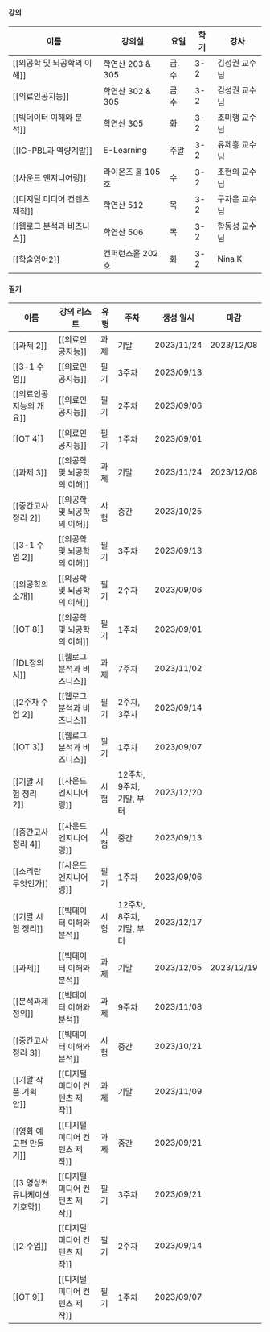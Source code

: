 #### 강의

|이름|강의실|요일|학기|강사|
|---|---|---|---|---|
|[[의공학 및 뇌공학의 이해]]|학연산 203 & 305|금, 수|3-2|김성권 교수님|
|[[의료인공지능]]|학연산 302 & 305|금, 수|3-2|김성권 교수님|
|[[빅데이터 이해와 분석]]|학연산 305|화|3-2|조미행 교수님|
|[[IC-PBL과 역량계발]]|E-Learning|주말|3-2|유제흥 교수님|
|[[사운드 엔지니어링]]|라이온즈 홀 105호|수|3-2|조현의 교수님|
|[[디지털 미디어 컨텐츠 제작]]|학연산 512|목|3-2|구자은 교수님|
|[[웹로그 분석과 비즈니스]]|학연산 506|목|3-2|함동성 교수님|
|[[학술영어2]]|컨퍼런스홀 202호|화|3-2|Nina K|

  
  

#### 필기

|이름|강의 리스트|유형|주차|생성 일시|마감|
|---|---|---|---|---|---|
|[[과제 2]]|[[의료인공지능]]|과제|기말|2023/11/24|2023/12/08|
|[[3-1 수업]]|[[의료인공지능]]|필기|3주차|2023/09/13||
|[[의료인공지능의 개요]]|[[의료인공지능]]|필기|2주차|2023/09/06||
|[[OT 4]]|[[의료인공지능]]|필기|1주차|2023/09/01||
|[[과제 3]]|[[의공학 및 뇌공학의 이해]]|과제|기말|2023/11/24|2023/12/08|
|[[중간고사 정리 2]]|[[의공학 및 뇌공학의 이해]]|시험|중간|2023/10/25||
|[[3-1 수업 2]]|[[의공학 및 뇌공학의 이해]]|필기|3주차|2023/09/13||
|[[의공학의 소개]]|[[의공학 및 뇌공학의 이해]]|필기|2주차|2023/09/06||
|[[OT 8]]|[[의공학 및 뇌공학의 이해]]|필기|1주차|2023/09/01||
|[[DL정의서]]|[[웹로그 분석과 비즈니스]]|과제|7주차|2023/11/02||
|[[2주차 수업 2]]|[[웹로그 분석과 비즈니스]]|필기|2주차, 3주차|2023/09/14||
|[[OT 3]]|[[웹로그 분석과 비즈니스]]|필기|1주차|2023/09/07||
|[[기말 시험 정리 2]]|[[사운드 엔지니어링]]|시험|12주차, 9주차, 기말, 부터|2023/12/20||
|[[중간고사 정리 4]]|[[사운드 엔지니어링]]|시험|중간|2023/09/13||
|[[소리란 무엇인가]]|[[사운드 엔지니어링]]|필기|1주차|2023/09/06||
|[[기말 시험 정리]]|[[빅데이터 이해와 분석]]|시험|12주차, 8주차, 기말, 부터|2023/12/17||
|[[과제]]|[[빅데이터 이해와 분석]]|과제|기말|2023/12/05|2023/12/19|
|[[분석과제 정의]]|[[빅데이터 이해와 분석]]|과제|9주차|2023/11/08||
|[[중간고사 정리 3]]|[[빅데이터 이해와 분석]]|시험|중간|2023/10/21||
|[[기말 작품 기획안]]|[[디지털 미디어 컨텐츠 제작]]|과제|기말|2023/11/09||
|[[영화 예고편 만들기]]|[[디지털 미디어 컨텐츠 제작]]|과제|중간|2023/09/21||
|[[3 영상커뮤니케이션 기호학]]|[[디지털 미디어 컨텐츠 제작]]|필기|3주차|2023/09/21||
|[[2 수업]]|[[디지털 미디어 컨텐츠 제작]]|필기|2주차|2023/09/14||
|[[OT 9]]|[[디지털 미디어 컨텐츠 제작]]|필기|1주차|2023/09/07||